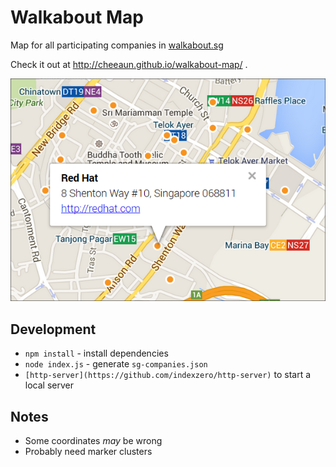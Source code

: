 Walkabout Map
===

Map for all participating companies in [walkabout.sg](http://www.walkabout.sg/)

Check it out at http://cheeaun.github.io/walkabout-map/ .

![](screenshot.png)

Development
---

- `npm install` - install dependencies
- `node index.js` - generate `sg-companies.json`
- `[http-server](https://github.com/indexzero/http-server)` to start a local server

Notes
---

- Some coordinates *may* be wrong
- Probably need marker clusters
